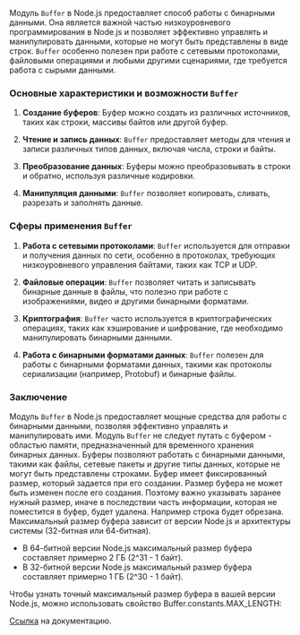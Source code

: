 Модуль `Buffer` в Node.js предоставляет способ работы с бинарными данными.
Она является важной частью низкоуровневого программирования в Node.js и позволяет эффективно управлять и манипулировать данными, которые не могут быть представлены в виде строк. `Buffer` особенно полезен при работе с сетевыми протоколами, файловыми операциями и любыми другими сценариями, где требуется работа с сырыми данными.

### Основные характеристики и возможности `Buffer`

1. **Создание буферов**:
Буфер можно создать из различных источников, таких как строки, массивы байтов или другой буфер.

2. **Чтение и запись данных**:
`Buffer` предоставляет методы для чтения и записи различных типов данных, включая числа, строки и байты.

3. **Преобразование данных**:
Буферы можно преобразовывать в строки и обратно, используя различные кодировки.

4. **Манипуляция данными**:
`Buffer` позволяет копировать, сливать, разрезать и заполнять данные.


### Сферы применения `Buffer`

1. **Работа с сетевыми протоколами**:
`Buffer` используется для отправки и получения данных по сети, особенно в протоколах, требующих низкоуровневого управления байтами, таких как TCP и UDP.

2. **Файловые операции**:
`Buffer` позволяет читать и записывать бинарные данные в файлы, что полезно при работе с изображениями, видео и другими бинарными форматами.

3. **Криптография**:
`Buffer` часто используется в криптографических операциях, таких как хэширование и шифрование, где необходимо манипулировать бинарными данными.

4. **Работа с бинарными форматами данных**:
`Buffer` полезен для работы с бинарными форматами данных, такими как протоколы сериализации (например, Protobuf) и бинарные файлы.

### Заключение

Модуль `Buffer` в Node.js предоставляет мощные средства для работы с бинарными данными, позволяя эффективно управлять и манипулировать ими. Модуль `Buffer` не следует путать с буфером - областью памяти, предназначенный для временного хранения бинарных данных. Буферы позволяют работать с бинарными данными, такими как файлы, сетевые пакеты и другие типы данных, которые не могут быть представлены строками. Буфер имеет фиксированный размер, который задается при его создании. Размер буфера не может быть изменен после его создания. Поэтому важно указывать заранее нужный размер, иначе в последствии часть информации, которая не поместится в буфер, будет удалена. Например строка будет обрезана.
Максимальный размер буфера зависит от версии Node.js и архитектуры системы (32-битная или 64-битная).
- В 64-битной версии Node.js максимальный размер буфера составляет примерно 2 ГБ (2^31 - 1 байт).
- В 32-битной версии Node.js максимальный размер буфера составляет примерно 1 ГБ (2^30 - 1 байт).

Чтобы узнать точный максимальный размер буфера в вашей версии Node.js, можно использовать свойство Buffer.constants.MAX_LENGTH:

[Ссылка](https://nodejs.org/dist/latest-v8.x/docs/api/buffer.html) на документацию.
